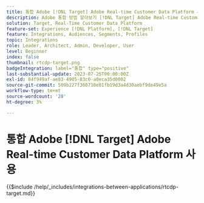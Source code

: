 ```yaml
---
title: 통합 Adobe [!DNL Target] Adobe Real-time Customer Data Platform 사용
description: Adobe 통합 방법 알아보기 [!DNL Target] Adobe Real-time Customer Data Platform.
solution: Target, Real-Time Customer Data Platform
feature-set: Experience [!DNL Platform], [!DNL Target]
feature: Integrations, Audiences, Segments, Profiles
topic: Integrations
role: Leader, Architect, Admin, Developer, User
level: Beginner
index: false
thumbnail: rtcdp-target.png
badgeIntegration: label="통합" type="positive"
last-substantial-update: 2023-07-25T00:00:00Z
exl-id: 84f949af-ae83-4905-83c0-a0eca35d0002
source-git-commit: 509b227f360718e81fb19d3a4d30aebf9de49e5a
workflow-type: tm+mt
source-wordcount: '28'
ht-degree: 3%

---
```


# 통합 Adobe [!DNL Target] Adobe Real-time Customer Data Platform 사용

{{$include /help/_includes/integrations-between-applications/rtcdp-target.md}}
